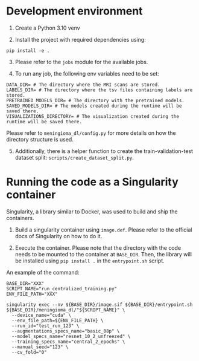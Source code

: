 # Development environment

1. Create a Python 3.10 venv

2. Install the project with required dependencies using:

```shell
pip install -e .
```

3. Please refer to the `jobs` module for the available jobs.

4. To run any job, the following env variables need to be set:

```shell
DATA_DIR= # The directory where the MRI scans are stored.
LABELS_DIR= # The directory where the tsv files containing labels are stored. 
PRETRAINED_MODELS_DIR= # The directory with the pretrained models. 
SAVED_MODELS_DIR= # The models created during the runtime will be saved there.
VISUALIZATIONS_DIRECTORY= # The visualization created during the runtime will be saved there.
```

Please refer to `meningioma_dl/config.py` for more details on how the directory structure is used.

5. Additionally, there is a helper function to create the train-validation-test dataset split: `scripts/create_dataset_split.py`.

# Running the code as a Singularity container

Singularity, a library similar to Docker, was used to build and ship the containers.

1. Build a singularity container using `image.def`. Please refer to the official docs of Singularity on how to do it.

2. Execute the container. Please note that the directory with the code needs to be mounted to the container at `BASE_DIR`. Then, the library will be installed using `pip install .` in the `entrypoint.sh` script. 

An example of the command:
```shell
BASE_DIR="XXX"
SCRIPT_NAME="run_centralized_training.py"
ENV_FILE_PATH="XXX"

singularity exec --nv ${BASE_DIR}/image.sif ${BASE_DIR}/entrypoint.sh ${BASE_DIR}/meningioma_dl/"${SCRIPT_NAME}" \
  --device_name="cuda" \
  --env_file_path=${ENV_FILE_PATH} \
  --run_id="test_run_123" \
  --augmentations_specs_name="basic_08p" \
  --model_specs_name="resnet_10_2_unfreezed" \
  --training_specs_name="central_2_epochs" \
  --manual_seed="123" \
  --cv_fold="0"
```
